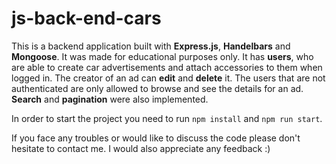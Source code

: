 ﻿# js-back-end-cars
 This is a backend application built with **Express.js**, **Handelbars** and **Mongoose**. It was made for educational purposes only. It has **users**, who are able to create car advertisements and attach accessories to them when logged in. The creator of an ad can **edit** and **delete** it. The users that are not authenticated are only allowed to browse and see the details for an ad. **Search** and **pagination** were also implemented.
 
 In order to start the project you need to run `npm install` and `npm run start`.
 
 If you face any troubles or would like to discuss the code please don't hesitate to contact me. I would also appreciate any feedback :)
